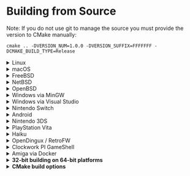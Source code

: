 # Building from Source

Note: If you do not use git to manage the source you must provide the version to CMake manually:
```
cmake .. -DVERSION_NUM=1.0.0 -DVERSION_SUFFIX=FFFFFFF -DCMAKE_BUILD_TYPE=Release
```

<details><summary>Linux</summary>

Note that ```pkg-config``` is an optional dependency for finding libsodium,
although we have a fallback if necessary.

### Installing dependencies on Debian and Ubuntu
```
sudo apt-get install git rpm cmake g++ libsdl2-dev libsdl2-mixer-dev libsdl2-ttf-dev libsodium-dev
```
### Installing dependencies on Fedora
```
sudo dnf install cmake git glibc-devel SDL2-devel SDL2_ttf-devel SDL2_mixer-devel libsodium-devel libasan libubsan
```
### Installing dependencies on Alpine Linux
```
sudo apk add git cmake g++ sdl2-dev sdl2_mixer-dev sdl2_ttf-dev libsodium-dev
```

### Compiling
```
// cd build
// cmake .. -DCMAKE_BUILD_TYPE=Release
// make -j$(nproc)
git clone https://github.com/pionere/devilutionx
cd devilutionx
cmake -S. -Bbuild -DCMAKE_BUILD_TYPE=Release
cmake --build build -j $(nproc) --target package
```
</details>

<details><summary>macOS</summary>

Make sure you have [Homebrew](https://brew.sh/) installed, then run:

```
// brew install cmake sdl2_mixer sdl2_ttf libsodium pkg-config
brew bundle install
mkdir build
cd build
cmake .. -DCMAKE_BUILD_TYPE=Release
cmake --build . -j $(sysctl -n hw.physicalcpu)
```
</details>
<details><summary>FreeBSD</summary>

### Installing dependencies
```
pkg install cmake sdl2_mixer sdl2_ttf libsodium
```
### Compiling
```
cd build
cmake .. -DCMAKE_BUILD_TYPE=Release
cmake --build . -j $(sysctl -n hw.ncpu)
```
</details>
<details><summary>NetBSD</summary>

### Installing dependencies
```
pkgin install cmake SDL2_mixer SDL2_ttf libsodium
```
### Compiling
```
cd build
cmake .. -DCMAKE_BUILD_TYPE=Release
cmake --build . -j $(sysctl -n hw.ncpu)
```
</details>

<details><summary>OpenBSD</summary>

### Installing dependencies
```
pkg_add cmake sdl2-mixer sdl2-ttf libsodium gmake
```
### Compiling
```
cd build
cmake .. -DCMAKE_MAKE_PROGRAM=gmake -DCMAKE_BUILD_TYPE=Release
cmake --build . -j $(sysctl -n hw.ncpuonline)
```
</details>

<details><summary>Windows via MinGW</summary>

### Installing dependencies on WSL, Debian and Ubuntu

### 32-bit

Download and place the 32bit MinGW Development Libraries of [SDL2](https://www.libsdl.org/download-2.0.php), [SDL2_mixer](https://www.libsdl.org/projects/SDL_mixer/), [SDL2_ttf](https://www.libsdl.org/projects/SDL_ttf/) and [Libsodium](https://github.com/jedisct1/libsodium/releases) in `/usr/i686-w64-mingw32`. This can be done automatically by running `Packaging/windows/mingw-prep.sh`.

```
sudo apt-get install cmake gcc-mingw-w64-i686 g++-mingw-w64-i686 pkg-config-mingw-w64-i686
```

### 64-bit

Download and place the 64bit MinGW Development Libraries of [SDL2](https://www.libsdl.org/download-2.0.php), [SDL2_mixer](https://www.libsdl.org/projects/SDL_mixer/), [SDL2_ttf](https://www.libsdl.org/projects/SDL_ttf/) and [Libsodium](https://github.com/jedisct1/libsodium/releases) in `/usr/x86_64-w64-mingw32`. This can be done automatically by running `Packaging/windows/mingw-prep64.sh`.

```
sudo apt-get install cmake gcc-mingw-w64-x86-64 g++-mingw-w64-x86-64 pkg-config-mingw-w64-x86-64
```
### Compiling

```
sudo apt-get install wget git
git clone https://github.com/pionere/devilutionx
cd devilutionx
```

### 32-bit

```
// cd build
// cmake .. -DCMAKE_TOOLCHAIN_FILE=../CMake/mingwcc.cmake -DCMAKE_BUILD_TYPE=Release
// make -j$(nproc)
cmake -S. -Bbuild -DCMAKE_TOOLCHAIN_FILE=../CMake/mingwcc.cmake -DCMAKE_BUILD_TYPE=Release
cmake --build build -j $(nproc) --target package
```

### 64-bit

```
// cd build
// cmake .. -DCMAKE_TOOLCHAIN_FILE=../CMake/mingwcc64.cmake -DCMAKE_BUILD_TYPE=Release
// make -j$(nproc)
cmake -S. -Bbuild -DCMAKE_TOOLCHAIN_FILE=../CMake/mingwcc64.cmake -DCMAKE_BUILD_TYPE=Release
cmake --build build -j $(nproc) --target package
```

Note: If your `(i686|x86_64)-w64-mingw32` directory is not in `/usr` (e.g. when on Debian), the mingw-prep scripts and the CMake
command won't work. You need adjust the mingw-prep scripts and pass `-DCROSS_PREFIX=/path` to CMake to set the path to the parent
of the `(i686|x86_64)-w64-mingw32` directory.
</details>
<details><summary>Windows via Visual Studio</summary>

### Installing dependencies
Make sure to install the `C++ CMake tools for Windows` component for Visual Studio.

* **Using vcpkg (recommended)**
1. Install vcpkg following the instructions from https://github.com/microsoft/vcpkg#quick-start-windows.

   Don't forget to perform _user-wide integration_ step for additional convenience.
2. Install required dependencies by executing the following command (via cmd or powershell):

   For the 64-bit version of the dependencies please run this command:

   ```
   vcpkg install sdl2:x64-windows sdl2-mixer:x64-windows sdl2-ttf:x64-windows libsodium:x64-windows
   ```

   For the 32-bit version of the dependencies please run this command:

   ```
   vcpkg install sdl2:x86-windows sdl2-mixer:x86-windows sdl2-ttf:x86-windows libsodium:x86-windows
   ```

* **Manually**
1. Download and place the MSVC Development Libraries of [SDL2](https://www.libsdl.org/download-2.0.php), [SDL2_mixer](https://www.libsdl.org/projects/SDL_mixer/), [SDL2_ttf](https://www.libsdl.org/projects/SDL_ttf/) and [Libsodium](https://github.com/jedisct1/libsodium/releases) in `%USERPROFILE%\AppData\Local\Microsoft\WindowsApps\`.
2. If dependencies are not found or you wish to place them in other location - configure required path variables in _"Manage Configurations..."_ dialog inside Visual Studio or in _cmake-gui_.

### Compiling

* **Through Open->CMake in Visual Studio**
1. Go to `File -> Open -> CMake`, select `CMakeLists.txt` from the project root.
2. Select the `x64-Release` configuration (or `x86-Release` for 32 bit builds, `-Debug` for debug builds).
3. Select `Build devilution.exe` from the `Build` menu.

* **Through GCC/WSL in Visual Studio**
1. Ensure the WSL environment has the build pre-requisites for both devilutionX (see "Installing dependencies on Debian and Ubuntu" under the "Linux" section above) and [WSL remote development](https://docs.microsoft.com/en-us/cpp/linux/connect-to-your-remote-linux-computer?view=msvc-160#connect-to-wsl).
2. Select the `WSL-GCC-x64-Debug` configuration.
3. Select `Build devilution` from the `Build` menu.

* **Through cmake-gui**

1. Input the path to devilutionx source directory at `Where is the source code:` field.
2. Input the path where the binaries would be placed at `Where to build the binaries:` field. If you want to place them inside source directory it's preferable to do so inside directory called `build` to avoid the binaries being added to the source tree.
3. It's recommended to input `Win32` in `Optional Platform for Generator`, otherwise it will default to x64 build.
4. In case you're using `vcpkg` select `Specify toolchain file for cross-compiling` and select the file `scripts/buildsystems/vcpkg.cmake` from `vcpkg` directory otherwise just go with `Use default native compilers`.
5. In case you need to select any paths to dependencies manually do this right in cmake-gui window.
6. Press `Generate` and open produced `.sln` file using Visual Studio.
7. Use build/debug etc. commands inside Visual Studio Solution like with any normal Visual Studio project.
</details>

<details><summary>Nintendo Switch</summary>

Run:

```
Packaging/switch/build.sh
```

This will install the [Switch devkit](https://switchbrew.org/wiki/Setting_up_Development_Environment) and build a DevilutionX Switch package. If you already have the devkit installed, or are on a non-Debian system, pass the the devkit path to the script like this:

```
DEVKITPRO=<path to devkit> Packaging/switch/build.sh
```

The nro-file will be generated in the build folder. Test with an emulator (RyuJinx) or real hardware.

[Nintendo Switch manual](docs/manual/platforms/switch.md)
</details>

<details><summary>Android</summary>

### Installing dependencies
Install [Android Studio](https://developer.android.com/studio)
After first launch configuration, go to "Configure -> SDK Manager -> SDK Tools".
Select "NDK (Side by side)" and "CMake" checkboxes and click "OK".

### Compiling
Click "Open Existing Project" and choose "android-project" folder in DevilutionX root folder.
Wait until Gradle sync is completed.
In Android Studio, go to "Build -> Make Project" or use the shortcut Ctrl+F9
You can find the compiled APK in `/android-project/app/build/outputs/apk/`
</details>

<details><summary>Nintendo 3DS</summary>

### Installing dependencies

https://devkitpro.org/wiki/Getting_Started


- Install (dkp-)pacman: https://devkitpro.org/wiki/devkitPro_pacman

- Install required packages with (dkp-)pacman:
```
sudo (dkp-)pacman -S devkitARM general-tools 3dstools devkitpro-pkgbuild-helpers \
	libctru citro3d 3ds-sdl 3ds-sdl_ttf 3ds-sdl_mixer \
	3ds-freetype 3ds-libogg 3ds-libvorbisidec 3ds-mikmod 3ds-cmake \
	3ds-pkg-config picasso 3dslink
```
- Download or compile [bannertool](https://github.com/Steveice10/bannertool/releases) and [makerom](https://github.com/jakcron/Project_CTR/releases)
  - Copy binaries to: `/opt/devkitpro/tools/bin/`

### Compiling
_If you are compiling using MSYS2, you will need to run `export MSYS2_ARG_CONV_EXCL=-D` before compiling.
Otherwise, MSYS will sanitize file paths in compiler flags which will likely lead to errors in the build._

```
cd build
cmake .. -DCMAKE_TOOLCHAIN_FILE=/opt/devkitpro/cmake/3DS.cmake -DCMAKE_BUILD_TYPE=Release
make -j$(nproc)
```
The output files will be generated in the build folder.

[Nintendo 3DS manual](/docs/manual/platforms/3ds.md)
</details>

<details><summary>PlayStation Vita</summary>

### Compiling
```
cd build
cmake .. -DCMAKE_TOOLCHAIN_FILE=${VITASDK}/share/vita.toolchain.cmake -DCMAKE_BUILD_TYPE=Release
make
```
[PlayStation Vita manual](docs/manual/platforms/vita.md)
</details>


<details><summary>Haiku</summary>

### Installing dependencies on 32 bit Haiku
```
pkgman install cmake_x86 devel:libsdl2_x86 devel:libsdl2_mixer_x86 devel:libsdl2_ttf_x86 devel:libsodium_x86
```
### Installing dependencies on 64 bit Haiku
```
pkgman install cmake devel:libsdl2 devel:libsdl2_mixer devel:libsdl2_ttf devel:libsodium
```
### Compiling on 32 bit Haiku
```
cd build
setarch x86 #Switch to secondary compiler toolchain (GCC8+)
cmake .. -DCMAKE_BUILD_TYPE=Release
cmake --build . -j $(nproc)
```
### Compiling on 64 bit Haiku
No setarch required, as there is no secondary toolchain on x86_64, and the primary is GCC8+
```
cd build
cmake .. -DCMAKE_BUILD_TYPE=Release
cmake --build . -j $(nproc)
```
</details>

<details><summary>OpenDingux / RetroFW</summary>

DevilutionX uses buildroot to build packages for OpenDingux and RetroFW.

The build script does the following:

1. Downloads and configures the buildroot if necessary.
2. Builds the executable (using CMake).
3. Packages the executable and all related resources into an `.ipk` or `.opk` package.

The buildroot uses ~2.5 GiB of disk space and can take 20 minutes to build.

For OpenDingux builds `mksquashfs` needs to be installed.

To build, run the following command

~~~ bash
Packaging/OpenDingux/build.sh <platform>
~~~

Replace `<platform>` with one of: `retrofw`, `rg350`, or `gkd350h`.

This prepares and uses the buildroot at `$HOME/buildroot-$PLATFORM-devilutionx`.

End-user manuals are available here:

* [RetroFW manual](docs/manual/platforms/retrofw.md)
* [RG-350 manual](docs/manual/platforms/rg350.md)
* [GKD350h manual](docs/manual/platforms/gkd350h.md)

</details>

<details><summary>Clockwork PI GameShell</summary>

You can either call
~~~ bash
Packaging/cpi-gamesh/build.sh
~~~
to install dependencies and build the code.

Or you create a new directory under `/home/cpi/apps/Menu` and copy [the file](Packaging/cpi-gamesh/__init__.py) there. After restarting the UI, you can download and compile the game directly from the device itself. See [the readme](Packaging/cpi-gamesh/readme.md) for more details.
</details>

<details><summary>Amiga via Docker</summary>

### Build the container from the repo root

~~~ bash
docker build -f Packaging/amiga/Dockerfile -t devilutionx-amiga .
~~~

### Build DevilutionX Amiga binary

~~~ bash
docker run --rm -v "${PWD}:/work" devilutionx-amiga
sudo chown -R "${USER}:" build-amiga
~~~

The command above builds DevilutionX in release mode.
For other build options, you can run the container interactively:

~~~ bash
docker run -ti --rm -v "${PWD}:/work" devilutionx-amiga bash
~~~

See the `CMD` in `Packaging/amiga/Dockerfile` for reference.

### Copy the necessary files

Outside of the Docker container, from the DevilutionX directory, run:

~~~ bash
sudo chown -R "${USER}:" build-amiga
cp Packaging/amiga/devilutionx.info Packaging/amiga/LiberationSerif-Bold.ttf build-amiga/
~~~

To actually start DevilutionX, increase the stack size to 50KiB in Amiga.
You can do this by selecting the DevilutionX icon, then hold right mouse button and
select Icons -> Information in the top menu.
</details>

<details><summary><b>32-bit building on 64-bit platforms</b></summary><blockquote>

<details><summary>Linux</summary>

Note that ```pkg-config``` is an optional dependency for finding libsodium,
although we have a fallback if necessary.

### Installing dependencies on Debian and Ubuntu
```
sudo apt-get install git rpm cmake g++-multilib libsdl2-dev:i386 libsdl2-mixer-dev:i386 libsdl2-ttf-dev:i386 libsodium-dev libsodium-dev:i386
```

### Compiling
```
// mkdir build
// cd build
// linux32 cmake -DCMAKE_TOOLCHAIN_FILE=../CMake/32bit.cmake ..
// linux32 make -j$(nproc)
git clone https://github.com/pionere/devilutionx
cd devilutionx
linux32 cmake -S. -Bbuild -DCMAKE_BUILD_TYPE=Release -DCMAKE_TOOLCHAIN_FILE=../CMake/32bit.cmake
linux32 cmake --build build -j $(nproc) --target package
```
</details>

<details><summary>MacOS</summary>

### Installing dependencies
Install [Xcode 9.4.1 and Xcode Command Line tools](https://developer.apple.com/download/more/?=xcode%209.4.1), this is the last version with **32 bits** support.

Note: Be sure that your to select the command line Xcode if you have more then one installed:
```
$ sudo xcode-select --switch /Applications/Xcode.app
```
Install the build tools using [Homebrew](https://brew.sh/):
```
brew install automake autoconf libtool
```
Get SDL2, SDL2_mixer, SDL2_ttf and Libsodium:
```
./xcode-build.sh --get-libs
```
### Compiling
```
./xcode-build.sh --build-libs
./xcode-build.sh --build-project
./xcode-build.sh --package
```
</details>

<details><summary>Windows via MinGW</summary>

### Installing dependencies on Debian and Ubuntu

Download and place the 32bit MinGW Development Libraries of [SDL2](https://www.libsdl.org/download-2.0.php), [SDL2_mixer](https://www.libsdl.org/projects/SDL_mixer/), [SDL2_ttf](https://www.libsdl.org/projects/SDL_ttf/) and [Libsodium](https://github.com/jedisct1/libsodium/releases) in `/user/i686-w64-mingw32`. This can be done automatically by running `Packaging/windows/mingw-prep.sh`

```
sudo apt-get install cmake gcc-mingw-w64-i686 g++-mingw-w64-i686 wget git
```
### Compiling
```
git clone https://github.com/pionere/devilutionx
cd devilutionx
Packaging/windows/mingw-prep.sh  
cmake -S. -Bbuild -DCMAKE_TOOLCHAIN_FILE=../CMake/mingwcc.cmake -DCMAKE_BUILD_TYPE=Release
cmake --build build -j $(nproc) --target package  
```
</details>

</blockquote></details>

<details><summary><b>CMake build options</b></summary>

### General
- `-DCMAKE_BUILD_TYPE=Release` change build type to release and optimize for distribution.
- `-DNONET=ON` disable network support, this also removes the need for the ASIO and Sodium.
- `-DUSE_SDL1=ON` build for SDL v1 instead of v2, not all features are supported under SDL v1, notably upscaling.
- `-DCMAKE_TOOLCHAIN_FILE=../CMake/32bit.cmake` generate 32bit builds on 64bit platforms (remember to use the `linux32` command if on Linux).
- `-DNOSOUND=ON` disable sound support
- `-DNOWIDESCREEN=ON` disable widescreen support
- `-DNONET=ON` disable network support
- `-DADAPTIVE_NETUPDATE=OFF` disable adaptive network
- `-DNETENCRYPT=OFF` disable encryption of network messages
- `-DTCPIP=OFF` disable tcp/ip support
- `-DNOHOSTING=OFF` enable host-only games
- `-DHOSTONLY=ON` disable support for non host-only games
- `-DHELLFIRE=ON` build Hellfire version
- `-DHAS_JOYSTICK=0` disable joystick support
- `-DHAS_DPAD=0` disable dpad support
- `-DHAS_GAMECTRL=0` disable game-controller support
- `-DHAS_TOUCHPAD=0` disable touchpad support
- `-DSCREEN_WIDTH=640` hardcode screen width to 640 pixel
- `-DSCREEN_HEIGHT=480` hardcode screen height to 480 pixel
- `-DMPQONE="hellone.mpq"` Merge the .mpq files to "hellone.mpq". Takes a few minutes, but required to be done only once.

### Debug builds
- `-DDEBUG=OFF` disable debug mode of the Diablo engine.
- `-DASAN=OFF` disable address sanitizer.
- `-DUBSAN=OFF` disable undefined behavior sanitizer.

</details>
